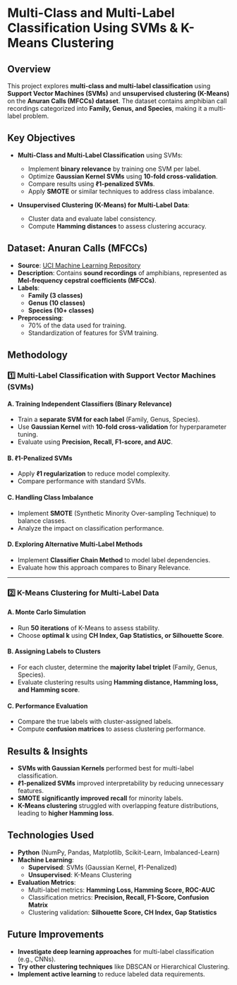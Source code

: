 # Multi-Class and Multi-Label Classification Using SVMs & K-Means Clustering

## Overview

This project explores **multi-class and multi-label classification** using **Support Vector Machines (SVMs)** and **unsupervised clustering (K-Means)** on the **Anuran Calls (MFCCs) dataset**. The dataset contains amphibian call recordings categorized into **Family, Genus, and Species**, making it a multi-label problem.

## Key Objectives

- **Multi-Class and Multi-Label Classification** using SVMs:
  - Implement **binary relevance** by training one SVM per label.
  - Optimize **Gaussian Kernel SVMs** using **10-fold cross-validation**.
  - Compare results using **ℓ1-penalized SVMs**.
  - Apply **SMOTE** or similar techniques to address class imbalance.

- **Unsupervised Clustering (K-Means) for Multi-Label Data**:
  - Cluster data and evaluate label consistency.
  - Compute **Hamming distances** to assess clustering accuracy.

## Dataset: Anuran Calls (MFCCs)
- **Source**: [UCI Machine Learning Repository](https://archive.ics.uci.edu/ml/datasets/Anuran+Calls+%28MFCCs%29)
- **Description**: Contains **sound recordings** of amphibians, represented as **Mel-frequency cepstral coefficients (MFCCs)**.
- **Labels**:
  - **Family (3 classes)**
  - **Genus (10 classes)**
  - **Species (10+ classes)**
- **Preprocessing**:
  - 70% of the data used for training.
  - Standardization of features for SVM training.

## Methodology

### **1️⃣ Multi-Label Classification with Support Vector Machines (SVMs)**
#### **A. Training Independent Classifiers (Binary Relevance)**
- Train a **separate SVM for each label** (Family, Genus, Species).
- Use **Gaussian Kernel** with **10-fold cross-validation** for hyperparameter tuning.
- Evaluate using **Precision, Recall, F1-score, and AUC**.

#### **B. ℓ1-Penalized SVMs**
- Apply **ℓ1 regularization** to reduce model complexity.
- Compare performance with standard SVMs.

#### **C. Handling Class Imbalance**
- Implement **SMOTE** (Synthetic Minority Over-sampling Technique) to balance classes.
- Analyze the impact on classification performance.

#### **D. Exploring Alternative Multi-Label Methods**
- Implement **Classifier Chain Method** to model label dependencies.
- Evaluate how this approach compares to Binary Relevance.

---

### **2️⃣ K-Means Clustering for Multi-Label Data**
#### **A. Monte Carlo Simulation**
- Run **50 iterations** of K-Means to assess stability.
- Choose **optimal k** using **CH Index, Gap Statistics, or Silhouette Score**.

#### **B. Assigning Labels to Clusters**
- For each cluster, determine the **majority label triplet** (Family, Genus, Species).
- Evaluate clustering results using **Hamming distance, Hamming loss, and Hamming score**.

#### **C. Performance Evaluation**
- Compare the true labels with cluster-assigned labels.
- Compute **confusion matrices** to assess clustering performance.

## Results & Insights

- **SVMs with Gaussian Kernels** performed best for multi-label classification.
- **ℓ1-penalized SVMs** improved interpretability by reducing unnecessary features.
- **SMOTE significantly improved recall** for minority labels.
- **K-Means clustering** struggled with overlapping feature distributions, leading to **higher Hamming loss**.

## Technologies Used

- **Python** (NumPy, Pandas, Matplotlib, Scikit-Learn, Imbalanced-Learn)
- **Machine Learning**:
  - **Supervised**: SVMs (Gaussian Kernel, ℓ1-Penalized)
  - **Unsupervised**: K-Means Clustering
- **Evaluation Metrics**:
  - Multi-label metrics: **Hamming Loss, Hamming Score, ROC-AUC**
  - Classification metrics: **Precision, Recall, F1-Score, Confusion Matrix**
  - Clustering validation: **Silhouette Score, CH Index, Gap Statistics**

## Future Improvements

- **Investigate deep learning approaches** for multi-label classification (e.g., CNNs).
- **Try other clustering techniques** like DBSCAN or Hierarchical Clustering.
- **Implement active learning** to reduce labeled data requirements.




